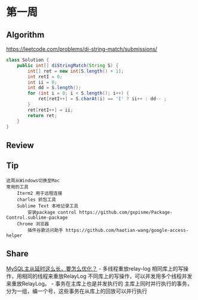 # 第一周

## Algorithm
https://leetcode.com/problems/di-string-match/submissions/
```java
class Solution {
    public int[] diStringMatch(String S) {
        int[] ret = new int[S.length() + 1];
        int retI = 0;
        int ii = 0;
        int dd = S.length();
        for (int i = 0; i < S.length(); i++) {
            ret[retI++] = S.charAt(i) == 'I' ? ii++ : dd-- ;
        }
        ret[retI++] = ii;
        return ret;
    }
}
```
## Review
## Tip
    这周从Windows切换至Mac
    常用的工具
        Iterm2 用于远程连接
        charles 抓包工具
        Sublime Text 本地记录工具
            安装package control https://github.com/gxpisme/Package-Control.sublime-package
        Chrome 浏览器
            插件谷歌访问助手 https://github.com/haotian-wang/google-access-helper
## Share
<a href="https://mp.weixin.qq.com/s/pP2f7CYbT7ftM0tvk9c4mQ">MySQL主从延时这么长，要怎么优化？</a>
    - 多线程重放relay-log
        相同库上的写操作，用相同的线程来重放RelayLog
        不同库上的写操作，可以并发用多个线程并发来重放RelayLog。
    - 事务在主库上也是并发执行的
        主库上同时并行执行的事务，分为一组，编一个号，这些事务在从库上的回放可以并行执行
